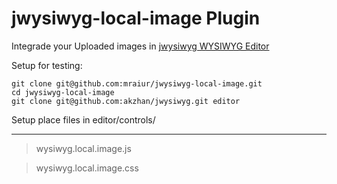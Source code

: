 jwysiwyg-local-image Plugin
====================

Integrade your Uploaded images in [jwysiwyg WYSIWYG Editor](https://github.com/akzhan/jwysiwyg "jwysiwyg")

Setup for testing:

```
git clone git@github.com:mraiur/jwysiwyg-local-image.git
cd jwysiwyg-local-image
git clone git@github.com:akzhan/jwysiwyg.git editor
```


Setup place files in editor/controls/

---

>wysiwyg.local.image.js

>wysiwyg.local.image.css

